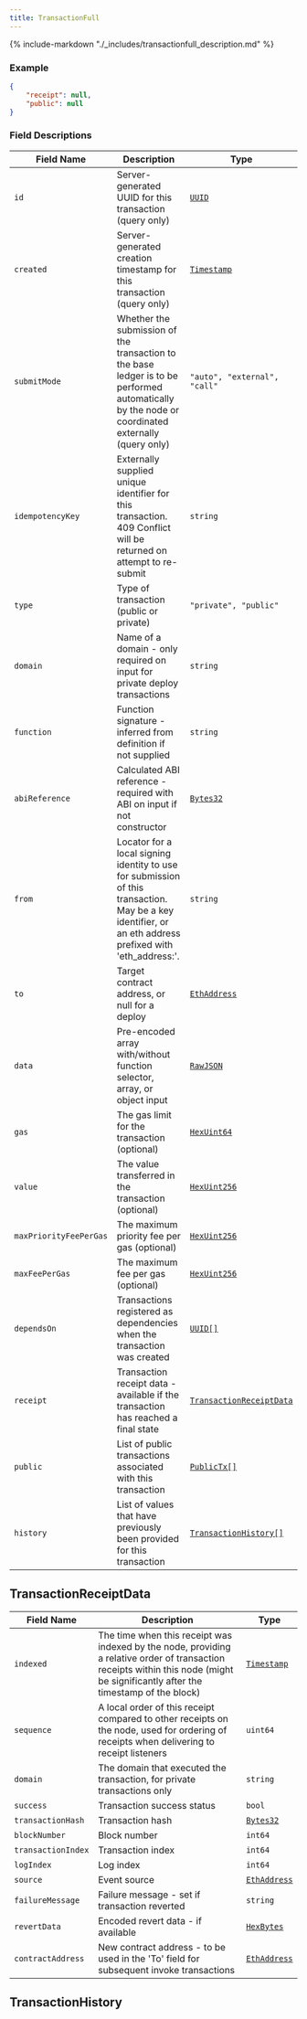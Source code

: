 ```yaml
---
title: TransactionFull
---
```

{% include-markdown "./_includes/transactionfull_description.md" %}

### Example

```json
{
    "receipt": null,
    "public": null
}
```

### Field Descriptions

| Field Name | Description | Type |
|------------|-------------|------|
| `id` | Server-generated UUID for this transaction (query only) | [`UUID`](simpletypes.md#uuid) |
| `created` | Server-generated creation timestamp for this transaction (query only) | [`Timestamp`](simpletypes.md#timestamp) |
| `submitMode` | Whether the submission of the transaction to the base ledger is to be performed automatically by the node or coordinated externally (query only) | `"auto", "external", "call"` |
| `idempotencyKey` | Externally supplied unique identifier for this transaction. 409 Conflict will be returned on attempt to re-submit | `string` |
| `type` | Type of transaction (public or private) | `"private", "public"` |
| `domain` | Name of a domain - only required on input for private deploy transactions | `string` |
| `function` | Function signature - inferred from definition if not supplied | `string` |
| `abiReference` | Calculated ABI reference - required with ABI on input if not constructor | [`Bytes32`](simpletypes.md#bytes32) |
| `from` | Locator for a local signing identity to use for submission of this transaction. May be a key identifier, or an eth address prefixed with 'eth_address:'. | `string` |
| `to` | Target contract address, or null for a deploy | [`EthAddress`](simpletypes.md#ethaddress) |
| `data` | Pre-encoded array with/without function selector, array, or object input | [`RawJSON`](simpletypes.md#rawjson) |
| `gas` | The gas limit for the transaction (optional) | [`HexUint64`](simpletypes.md#hexuint64) |
| `value` | The value transferred in the transaction (optional) | [`HexUint256`](simpletypes.md#hexuint256) |
| `maxPriorityFeePerGas` | The maximum priority fee per gas (optional) | [`HexUint256`](simpletypes.md#hexuint256) |
| `maxFeePerGas` | The maximum fee per gas (optional) | [`HexUint256`](simpletypes.md#hexuint256) |
| `dependsOn` | Transactions registered as dependencies when the transaction was created | [`UUID[]`](simpletypes.md#uuid) |
| `receipt` | Transaction receipt data - available if the transaction has reached a final state | [`TransactionReceiptData`](#transactionreceiptdata) |
| `public` | List of public transactions associated with this transaction | [`PublicTx[]`](publictx.md#publictx) |
| `history` | List of values that have previously been provided for this transaction | [`TransactionHistory[]`](#transactionhistory) |

## TransactionReceiptData

| Field Name | Description | Type |
|------------|-------------|------|
| `indexed` | The time when this receipt was indexed by the node, providing a relative order of transaction receipts within this node (might be significantly after the timestamp of the block) | [`Timestamp`](simpletypes.md#timestamp) |
| `sequence` | A local order of this receipt compared to other receipts on the node, used for ordering of receipts when delivering to receipt listeners | `uint64` |
| `domain` | The domain that executed the transaction, for private transactions only | `string` |
| `success` | Transaction success status | `bool` |
| `transactionHash` | Transaction hash | [`Bytes32`](simpletypes.md#bytes32) |
| `blockNumber` | Block number | `int64` |
| `transactionIndex` | Transaction index | `int64` |
| `logIndex` | Log index | `int64` |
| `source` | Event source | [`EthAddress`](simpletypes.md#ethaddress) |
| `failureMessage` | Failure message - set if transaction reverted | `string` |
| `revertData` | Encoded revert data - if available | [`HexBytes`](simpletypes.md#hexbytes) |
| `contractAddress` | New contract address - to be used in the 'To' field for subsequent invoke transactions | [`EthAddress`](simpletypes.md#ethaddress) |


## TransactionHistory


